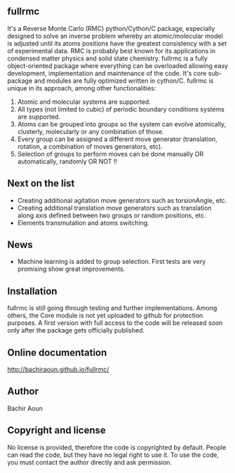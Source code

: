 ## fullrmc
It's a Reverse Monte Carlo (RMC) python/Cython/C package, especially designed to solve an inverse 
problem whereby an atomic/molecular model is adjusted until its atoms positions have the greatest 
consistency with a set of experimental data. RMC is probably best known for its applications in 
condensed matter physics and solid state chemistry. fullrmc is a fully object-oriented package 
where everything can be overloaded allowing easy development, implementation and maintenance of the code. 
It's core sub-package and modules are fully optimized written in cython/C. fullrmc is unique in its approach, 
among other functionalities:

1. Atomic and molecular systems are supported.
2. All types (not limited to cubic) of periodic boundary conditions systems are supported.
3. Atoms can be grouped into groups so the system can evolve atomically, clusterly, molecularly or any combination of those.
4. Every group can be assigned a different move generator (translation, rotation, a combination of moves generators, etc).
5. Selection of groups to perform moves can be done manually OR automatically, randomly OR NOT !!

## Next on the list
* Creating additional agitation move generators such as torsionAngle, etc.
* Creating additional translation move generators such as translation along axis defined between two groups or random positions, etc.
* Elements transmutation and atoms switching.

## News
* Machine learning is added to group selection. First tests are very promising show great improvements.

## Installation
fullrmc is still going through testing and further implementations. 
Among others, the Core module is not yet uploaded to github for protection purposes. 
A first version with full access to the code will be released soon only after the package gets officially published.

## Online documentation
http://bachiraoun.github.io/fullrmc/

## Author
Bachir Aoun

## Copyright and license
No license is provided, therefore the code is copyrighted by default. 
People can read the code, but they have no legal right to use it. To use the code, 
you must contact the author directly and ask permission.
